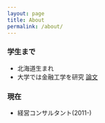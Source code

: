 ```yaml
---
layout: page
title: About
permalink: /about/
---
```


### 学生まで

- 北海道生まれ
- 大学では金融工学を研究 [論文](http://link.springer.com/chapter/10.1007/978-3-642-20009-0_21#page-1)


### 現在

- 経営コンサルタント(2011-)
